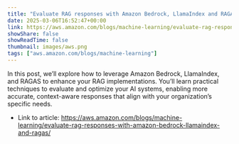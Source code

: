 ```yaml
---
title: "Evaluate RAG responses with Amazon Bedrock, LlamaIndex and RAGAS"
date: 2025-03-06T16:52:47+00:00
link: https://aws.amazon.com/blogs/machine-learning/evaluate-rag-responses-with-amazon-bedrock-llamaindex-and-ragas/
showShare: false
showReadTime: false
thumbnail: images/aws.png
tags: ["aws.amazon.com/blogs/machine-learning"]
---
```

In this post, we’ll explore how to leverage Amazon Bedrock, LlamaIndex, and RAGAS to enhance your RAG implementations. You’ll learn practical techniques to evaluate and optimize your AI systems, enabling more accurate, context-aware responses that align with your organization’s specific needs.

- Link to article: https://aws.amazon.com/blogs/machine-learning/evaluate-rag-responses-with-amazon-bedrock-llamaindex-and-ragas/